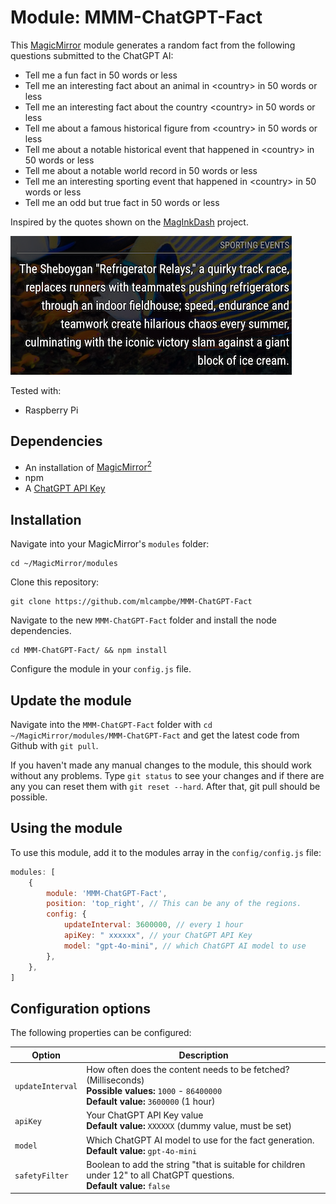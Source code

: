 # Module: MMM-ChatGPT-Fact

This [MagicMirror](https://github.com/MichMich/MagicMirror) module generates a random fact from the following questions submitted to the ChatGPT AI:

- Tell me a fun fact in 50 words or less
- Tell me an interesting fact about an animal in \<country\> in 50 words or less
- Tell me an interesting fact about the country \<country\> in 50 words or less
- Tell me about a famous historical figure from \<country\> in 50 words or less
- Tell me about a notable historical event that happened in \<country\> in 50 words or less
- Tell me about a notable world record in 50 words or less
- Tell me an interesting sporting event that happened in \<country\> in 50 words or less
- Tell me an odd but true fact in 50 words or less

Inspired by the quotes shown on the [MagInkDash](https://github.com/speedyg0nz/MagInkDash) project.

![Magic-Mirror Module MMM-ChatGPT-Fact screenshot](https://raw.githubusercontent.com/mlcampbe/MMM-ChatGPT-Fact/main/screenshot.png)

Tested with:
- Raspberry Pi

## Dependencies
- An installation of [MagicMirror<sup>2</sup>](https://github.com/MichMich/MagicMirror)
- npm
- A [ChatGPT API Key](https://platform.openai.com/api-keys)

## Installation

Navigate into your MagicMirror's `modules` folder:
```
cd ~/MagicMirror/modules
```

Clone this repository:
```
git clone https://github.com/mlcampbe/MMM-ChatGPT-Fact
```

Navigate to the new `MMM-ChatGPT-Fact` folder and install the node dependencies.
```
cd MMM-ChatGPT-Fact/ && npm install
```

Configure the module in your `config.js` file.

## Update the module

Navigate into the `MMM-ChatGPT-Fact` folder with `cd ~/MagicMirror/modules/MMM-ChatGPT-Fact` and get the latest code from Github with `git pull`.

If you haven't made any manual changes to the module, this should work without any problems. Type `git status` to see your changes and if there are any you can reset them with `git reset --hard`. After that, git pull should be possible.

## Using the module

To use this module, add it to the modules array in the `config/config.js` file:
```javascript
modules: [
	{
		module: 'MMM-ChatGPT-Fact',
		position: 'top_right', // This can be any of the regions.
		config: {
			updateInterval: 3600000, // every 1 hour
			apiKey: " xxxxxx", // your ChatGPT API Key
			model: "gpt-4o-mini", // which ChatGPT AI model to use
		},
	},
]
```

## Configuration options

The following properties can be configured:

<table width="100%">
	<thead>
		<tr>
			<th>Option</th>
			<th width="100%">Description</th>
		</tr>
	</thead>
	<tbody>
		<tr>
			<td><code>updateInterval</code></td>
			<td>How often does the content needs to be fetched? (Milliseconds)
				<br><b>Possible values:</b> <code>1000</code> - <code>86400000</code>
				<br><b>Default value:</b> <code>3600000</code> (1 hour)
			</td>
		</tr>
		<tr>
			<td><code>apiKey</code></td>
			<td>Your ChatGPT API Key value
				<br><b>Default value:</b> <code>XXXXXX</code> (dummy value, must be set)
			</td>
		</tr>
		<tr>
			<td><code>model</code></td>
			<td>Which ChatGPT AI model to use for the fact generation. 
				<br><b>Default value:</b> <code>gpt-4o-mini</code> 
			</td>
		</tr>
                <tr>
                       <td><code>safetyFilter</code></td>
                       <td>Boolean to add the string "that is suitable for children under 12" to all ChatGPT questions.
                                <br><B>Default value:</b> <code>false</code>
                       </td>
                </tr>
	</tbody>
</table>


